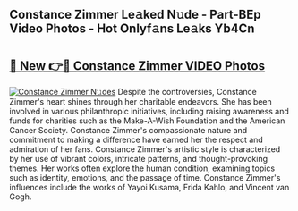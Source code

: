 ## Constance Zimmer Le𝚊ked N𝚞de - Part-BEp Video Photos - Hot Onlyf𝚊ns Le𝚊ks Yb4Cn

# <h2><a href="http://ac50748.deff.icu/?id=Constance+Zimmer">🔗 New 👉🔴 Constance Zimmer VIDEO Photos</a></h2>

[![Constance Zimmer N𝚞des](https://i.imgur.com/rIISA9y.gif)](http://ac50748.deff.icu/?id=Constance+Zimmer)
Despite the controversies, Constance Zimmer's heart shines through her charitable endeavors. She has been involved in various philanthropic initiatives, including raising awareness and funds for charities such as the Make-A-Wish Foundation and the American Cancer Society. Constance Zimmer's compassionate nature and commitment to making a difference have earned her the respect and admiration of her fans. Constance Zimmer's artistic style is characterized by her use of vibrant colors, intricate patterns, and thought-provoking themes. Her works often explore the human condition, examining topics such as identity, emotions, and the passage of time. Constance Zimmer's influences include the works of Yayoi Kusama, Frida Kahlo, and Vincent van Gogh.
